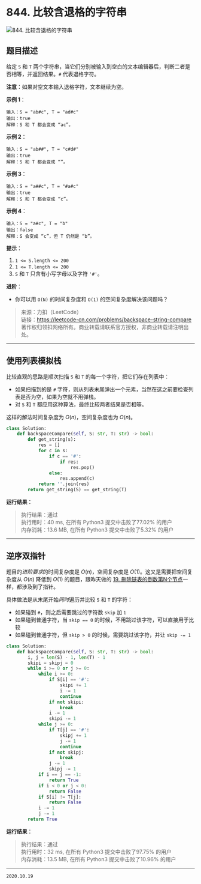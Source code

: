 # 844. 比较含退格的字符串

![844. 比较含退格的字符串](https://cdn.jsdelivr.net/gh/jpch89/PicBed/img/202010190839%20844.%20%E6%AF%94%E8%BE%83%E5%90%AB%E9%80%80%E6%A0%BC%E7%9A%84%E5%AD%97%E7%AC%A6%E4%B8%B2%2000.png)

## 题目描述

给定 `S` 和 `T` 两个字符串，当它们分别被输入到空白的文本编辑器后，判断二者是否相等，并返回结果。`#` 代表退格字符。

**注意**：如果对空文本输入退格字符，文本继续为空。

**示例 1**：

```text
输入：S = "ab#c", T = "ad#c"
输出：true
解释：S 和 T 都会变成 “ac”。
```

**示例 2**：

```text
输入：S = "ab##", T = "c#d#"
输出：true
解释：S 和 T 都会变成 “”。
```

**示例 3**：

```text
输入：S = "a##c", T = "#a#c"
输出：true
解释：S 和 T 都会变成 “c”。
```

**示例 4**：

```text
输入：S = "a#c", T = "b"
输出：false
解释：S 会变成 “c”，但 T 仍然是 “b”。
```

**提示**：

1. `1 <= S.length <= 200`
2. `1 <= T.length <= 200`
3. `S` 和 `T` 只含有小写字母以及字符 `'#'`。

**进阶**：

- 你可以用 `O(N)` 的时间复杂度和 `O(1)` 的空间复杂度解决该问题吗？

> 来源：力扣（LeetCode）  
> 链接：<https://leetcode-cn.com/problems/backspace-string-compare>  
> 著作权归领扣网络所有。商业转载请联系官方授权，非商业转载请注明出处。

---

## 使用列表模拟栈

比较直观的思路是顺次扫描 `S` 和 `T` 的每一个字符，把它们存在列表中：

- 如果扫描到的是 `#` 字符，则从列表末尾弹出一个元素，当然在这之前要检查列表是否为空，如果为空就不用弹栈。
- 对 `S` 和 `T` 都应用这种算法，最终比较两者结果是否相等。

这样的解法时间复杂度为 $O(n)$，空间复杂度也为 $O(n)$。

```python
class Solution:
    def backspaceCompare(self, S: str, T: str) -> bool:
        def get_string(s):
            res = []
            for c in s:
                if c == '#':
                    if res:
                        res.pop()
                else:
                    res.append(c)
            return ''.join(res)
        return get_string(S) == get_string(T)
```

**运行结果**：

> 执行结果：通过  
> 执行用时：40 ms, 在所有 Python3 提交中击败了77.02% 的用户  
> 内存消耗：13.6 MB, 在所有 Python3 提交中击败了5.32% 的用户

---

## 逆序双指针

题目的*进阶要求*的时间复杂度是 $O(n)$，空间复杂度是 $O(1)$。这又是需要把空间复杂度从 $O(n)$ 降低到 $O(1)$ 的题目，跟昨天做的 [19. 删除链表的倒数第N个节点](https://mp.weixin.qq.com/s/EjCrY7b3Ycrwl0-MHlfILA)一样，都涉及到了指针。

具体做法是从末尾开始*同时*遍历并比较 `S` 和 `T` 的字符：

- 如果碰到 `#`，则之后需要跳过的字符数 `skip` 加 `1`
- 如果碰到普通字符，当 `skip == 0` 的时候，不用跳过该字符，可以直接用于比较
- 如果碰到普通字符，但 `skip > 0` 的时候，需要跳过该字符，并让 `skip -= 1`

```python
class Solution:
    def backspaceCompare(self, S: str, T: str) -> bool:
        i, j = len(S) - 1, len(T) - 1
        skipi = skipj = 0
        while i >= 0 or j >= 0:
            while i >= 0:
                if S[i] == '#':
                    skipi += 1
                    i -= 1
                    continue
                if not skipi:
                    break
                i -= 1
                skipi -= 1
            while j >= 0:
                if T[j] == '#':
                    skipj += 1
                    j -= 1
                    continue
                if not skipj:
                    break
                j -= 1
                skipj -= 1
            if i == j == -1:
                return True
            if i < 0 or j < 0:
                return False
            if S[i] != T[j]:
                return False
            i -= 1
            j -= 1
        return True
```

**运行结果**：

> 执行结果：通过  
> 执行用时：32 ms, 在所有 Python3 提交中击败了97.75% 的用户  
> 内存消耗：13.5 MB, 在所有 Python3 提交中击败了10.96% 的用户

---

`2020.10.19`
